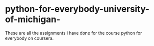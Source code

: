 # python-for-everybody-university-of-michigan-
These are all the assignments i have done for the course python for everybody on coursera.
